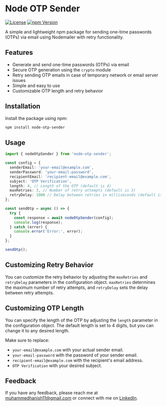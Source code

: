 # Node OTP Sender

[![License](https://img.shields.io/badge/license-MIT-blue.svg)](https://opensource.org/licenses/MIT)
[![npm Version](https://img.shields.io/npm/v/node-otp-sender.svg)](https://www.npmjs.com/package/node-otp-sender)

A simple and lightweight npm package for sending one-time passwords (OTPs) via email using Nodemailer with retry functionality.

## Features

- Generate and send one-time passwords (OTPs) via email
- Secure OTP generation using the `crypto` module
- Retry sending OTP emails in case of temporary network or email server issues
- Simple and easy to use
- Customizable OTP length and retry behavior

## Installation

Install the package using npm:

```bash
npm install node-otp-sender
```

## Usage

```typescript
import { nodeOtpSender } from 'node-otp-sender';

const config = {
  senderEmail: 'your-email@example.com',
  senderPassword: 'your-email-password',
  recipientEmail: 'recipient-email@example.com',
  subject: 'OTP Verification',
  length: 4, // Length of the OTP (default is 4)
  maxRetries: 3, // Number of retry attempts (default is 3)
  retryDelay: 1000 // Delay between retries in milliseconds (default is 1000ms)
};

const sendOtp = async () => {
  try {
    const response = await nodeOtpSender(config);
    console.log(response);
  } catch (error) {
    console.error('Error:', error);
  }
};

sendOtp();
```

## Customizing Retry Behavior

You can customize the retry behavior by adjusting the `maxRetries` and `retryDelay` parameters in the configuration object. `maxRetries` determines the maximum number of retry attempts, and `retryDelay` sets the delay between retry attempts.

## Customizing OTP Length

You can specify the length of the OTP by adjusting the `length` parameter in the configuration object. The default length is set to 4 digits, but you can change it to any desired length.

Make sure to replace:

- `your-email@example.com` with your actual sender email.
- `your-email-password` with the password of your sender email.
- `recipient-email@example.com` with the recipient's email address.
- `OTP Verification` with your desired subject.

## Feedback

If you have any feedback, please reach me at [muhammedhanish11@gmail.com](mailto:muhammedhanish11@gmail.com) or connect with me on [LinkedIn](https://www.linkedin.com/in/muhdhanish/).